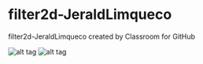 # filter2d-JeraldLimqueco
filter2d-JeraldLimqueco created by Classroom for GitHub

![alt tag](https://github.com/DeLaSalleUniversity-Manila/filter2d-JeraldLimqueco/blob/master/device-2015-12-07-235631.png)
![alt tag](https://github.com/DeLaSalleUniversity-Manila/filter2d-JeraldLimqueco/blob/master/device-2015-12-07-235528.png)
